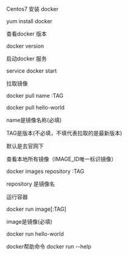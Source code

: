 Centos7 安装 docker

yum install docker


查看docker 版本

docker version


启动docker 服务

service docker start


拉取镜像

docker pull name :TAG

docker pull hello-world

name是镜像名称(必填)

TAG是版本(不必填，不填代表拉取的是最新版本) 

默认是去官网下


查看本地所有镜像（IMAGE_ID唯一标识镜像）

docker images repository :TAG  

repository 是镜像名


运行容器

docker run image[:TAG]

image是镜像(必填)

docker run hello-world


docker帮助命令
docker run --help
